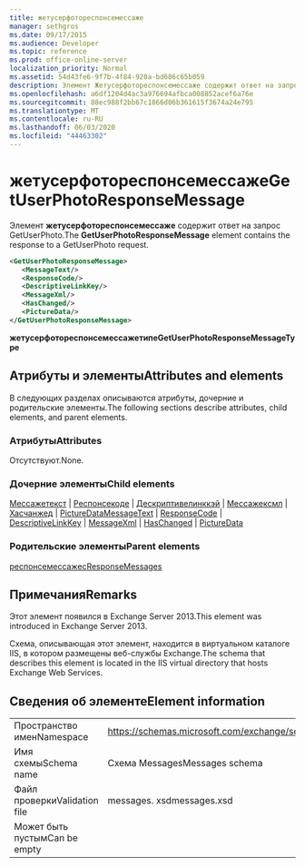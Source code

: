 ```yaml
---
title: жетусерфотореспонсемессаже
manager: sethgros
ms.date: 09/17/2015
ms.audience: Developer
ms.topic: reference
ms.prod: office-online-server
localization_priority: Normal
ms.assetid: 54d43fe6-9f7b-4f84-920a-bd686c65b059
description: Элемент Жетусерфотореспонсемессаже содержит ответ на запрос GetUserPhoto.
ms.openlocfilehash: a6df1204d4ac3a976694afbca008852acef6a76e
ms.sourcegitcommit: 88ec988f2bb67c1866d06b361615f3674a24e795
ms.translationtype: MT
ms.contentlocale: ru-RU
ms.lasthandoff: 06/03/2020
ms.locfileid: "44463302"
---
```

# <a name="getuserphotoresponsemessage"></a><span data-ttu-id="0962c-103">жетусерфотореспонсемессаже</span><span class="sxs-lookup"><span data-stu-id="0962c-103">GetUserPhotoResponseMessage</span></span>

<span data-ttu-id="0962c-104">Элемент **жетусерфотореспонсемессаже** содержит ответ на запрос GetUserPhoto.</span><span class="sxs-lookup"><span data-stu-id="0962c-104">The **GetUserPhotoResponseMessage** element contains the response to a GetUserPhoto request.</span></span> 
  
```XML
<GetUserPhotoResponseMessage>
   <MessageText/>
   <ResponseCode/>
   <DescriptiveLinkKey/>
   <MessageXml/>
   <HasChanged/>
   <PictureData/>
</GetUserPhotoResponseMessage>
```

 <span data-ttu-id="0962c-105">**жетусерфотореспонсемессажетипе**</span><span class="sxs-lookup"><span data-stu-id="0962c-105">**GetUserPhotoResponseMessageType**</span></span>
## <a name="attributes-and-elements"></a><span data-ttu-id="0962c-106">Атрибуты и элементы</span><span class="sxs-lookup"><span data-stu-id="0962c-106">Attributes and elements</span></span>

<span data-ttu-id="0962c-107">В следующих разделах описываются атрибуты, дочерние и родительские элементы.</span><span class="sxs-lookup"><span data-stu-id="0962c-107">The following sections describe attributes, child elements, and parent elements.</span></span>
  
### <a name="attributes"></a><span data-ttu-id="0962c-108">Атрибуты</span><span class="sxs-lookup"><span data-stu-id="0962c-108">Attributes</span></span>

<span data-ttu-id="0962c-109">Отсутствуют.</span><span class="sxs-lookup"><span data-stu-id="0962c-109">None.</span></span>
  
### <a name="child-elements"></a><span data-ttu-id="0962c-110">Дочерние элементы</span><span class="sxs-lookup"><span data-stu-id="0962c-110">Child elements</span></span>

<span data-ttu-id="0962c-111">[Мессажетекст](messagetext.md)  |  [Респонсекоде](responsecode.md)  |  [Дескриптивелинккэй](descriptivelinkkey.md)  |  [Мессажексмл](messagexml.md)  |  [Хасчанжед](haschanged.md)  |  [PictureData](picturedata.md)</span><span class="sxs-lookup"><span data-stu-id="0962c-111">[MessageText](messagetext.md) | [ResponseCode](responsecode.md) | [DescriptiveLinkKey](descriptivelinkkey.md) | [MessageXml](messagexml.md) | [HasChanged](haschanged.md) | [PictureData](picturedata.md)</span></span>
  
### <a name="parent-elements"></a><span data-ttu-id="0962c-112">Родительские элементы</span><span class="sxs-lookup"><span data-stu-id="0962c-112">Parent elements</span></span>

[<span data-ttu-id="0962c-113">респонсемессажес</span><span class="sxs-lookup"><span data-stu-id="0962c-113">ResponseMessages</span></span>](responsemessages.md)
  
## <a name="remarks"></a><span data-ttu-id="0962c-114">Примечания</span><span class="sxs-lookup"><span data-stu-id="0962c-114">Remarks</span></span>

<span data-ttu-id="0962c-115">Этот элемент появился в Exchange Server 2013.</span><span class="sxs-lookup"><span data-stu-id="0962c-115">This element was introduced in Exchange Server 2013.</span></span>
  
<span data-ttu-id="0962c-116">Схема, описывающая этот элемент, находится в виртуальном каталоге IIS, в котором размещены веб-службы Exchange.</span><span class="sxs-lookup"><span data-stu-id="0962c-116">The schema that describes this element is located in the IIS virtual directory that hosts Exchange Web Services.</span></span>
  
## <a name="element-information"></a><span data-ttu-id="0962c-117">Сведения об элементе</span><span class="sxs-lookup"><span data-stu-id="0962c-117">Element information</span></span>

|||
|:-----|:-----|
|<span data-ttu-id="0962c-118">Пространство имен</span><span class="sxs-lookup"><span data-stu-id="0962c-118">Namespace</span></span>  <br/> |https://schemas.microsoft.com/exchange/services/2006/messages  <br/> |
|<span data-ttu-id="0962c-119">Имя схемы</span><span class="sxs-lookup"><span data-stu-id="0962c-119">Schema name</span></span>  <br/> |<span data-ttu-id="0962c-120">Схема Messages</span><span class="sxs-lookup"><span data-stu-id="0962c-120">Messages schema</span></span>  <br/> |
|<span data-ttu-id="0962c-121">Файл проверки</span><span class="sxs-lookup"><span data-stu-id="0962c-121">Validation file</span></span>  <br/> |<span data-ttu-id="0962c-122">messages. xsd</span><span class="sxs-lookup"><span data-stu-id="0962c-122">messages.xsd</span></span>  <br/> |
|<span data-ttu-id="0962c-123">Может быть пустым</span><span class="sxs-lookup"><span data-stu-id="0962c-123">Can be empty</span></span>  <br/> ||
   

